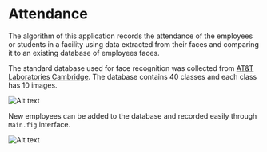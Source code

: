 # Attendance
The algorithm of this application records the attendance of the employees or students in a facility using data extracted from their faces and comparing it to an existing database of employees faces. 

The standard database used for face recognition was collected from [AT&T Laboratories Cambridge](href "title"). The database contains 40 classes and each class has 10 images.

![Alt text](/Users/muhannadalghamdi/Desktop/FaceRecognition/Attendance/Images/faces.gif "Optional title")

New employees can be added to the database and recorded easily through `Main.fig` interface.

![Alt text](/Users/muhannadalghamdi/Desktop/main.png "Main interface")

